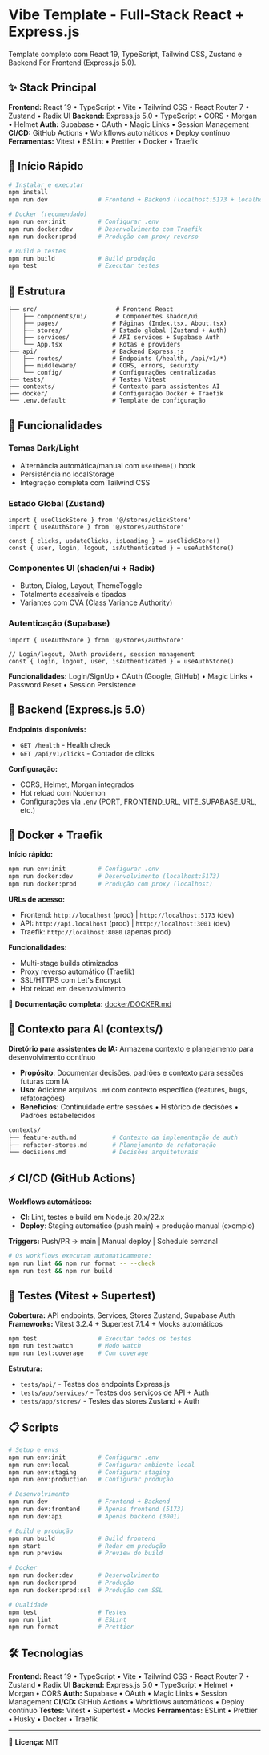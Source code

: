 # Vibe Template - Full-Stack React + Express.js

Template completo com React 19, TypeScript, Tailwind CSS, Zustand e Backend For Frontend (Express.js 5.0).

## ✨ Stack Principal

**Frontend:** React 19 • TypeScript • Vite • Tailwind CSS • React Router 7 • Zustand • Radix UI
**Backend:** Express.js 5.0 • TypeScript • CORS • Morgan • Helmet
**Auth:** Supabase • OAuth • Magic Links • Session Management
**CI/CD:** GitHub Actions • Workflows automáticos • Deploy contínuo
**Ferramentas:** Vitest • ESLint • Prettier • Docker • Traefik

## 🚀 Início Rápido

```bash
# Instalar e executar
npm install
npm run dev              # Frontend + Backend (localhost:5173 + localhost:3001)

# Docker (recomendado)
npm run env:init         # Configurar .env
npm run docker:dev       # Desenvolvimento com Traefik
npm run docker:prod      # Produção com proxy reverso

# Build e testes
npm run build            # Build produção
npm test                 # Executar testes
```

## 📁 Estrutura

```
├── src/                      # Frontend React
│   ├── components/ui/        # Componentes shadcn/ui
│   ├── pages/               # Páginas (Index.tsx, About.tsx)
│   ├── stores/              # Estado global (Zustand + Auth)
│   ├── services/            # API services + Supabase Auth
│   └── App.tsx              # Rotas e providers
├── api/                     # Backend Express.js
│   ├── routes/              # Endpoints (/health, /api/v1/*)
│   ├── middleware/          # CORS, errors, security
│   └── config/              # Configurações centralizadas
├── tests/                   # Testes Vitest
├── contexts/                # Contexto para assistentes AI
├── docker/                  # Configuração Docker + Traefik
└── .env.default             # Template de configuração
```

## 🎨 Funcionalidades

### Temas Dark/Light

- Alternância automática/manual com `useTheme()` hook
- Persistência no localStorage
- Integração completa com Tailwind CSS

### Estado Global (Zustand)

```tsx
import { useClickStore } from '@/stores/clickStore'
import { useAuthStore } from '@/stores/authStore'

const { clicks, updateClicks, isLoading } = useClickStore()
const { user, login, logout, isAuthenticated } = useAuthStore()
```

### Componentes UI (shadcn/ui + Radix)

- Button, Dialog, Layout, ThemeToggle
- Totalmente acessíveis e tipados
- Variantes com CVA (Class Variance Authority)

### Autenticação (Supabase)

```tsx
import { useAuthStore } from '@/stores/authStore'

// Login/logout, OAuth providers, session management
const { login, logout, user, isAuthenticated } = useAuthStore()
```

**Funcionalidades:** Login/SignUp • OAuth (Google, GitHub) • Magic Links • Password Reset • Session Persistence

## 🔧 Backend (Express.js 5.0)

**Endpoints disponíveis:**

- `GET /health` - Health check
- `GET /api/v1/clicks` - Contador de clicks

**Configuração:**

- CORS, Helmet, Morgan integrados
- Hot reload com Nodemon
- Configurações via `.env` (PORT, FRONTEND_URL, VITE_SUPABASE_URL, etc.)

## 🐳 Docker + Traefik

**Início rápido:**

```bash
npm run env:init         # Configurar .env
npm run docker:dev       # Desenvolvimento (localhost:5173)
npm run docker:prod      # Produção com proxy (localhost)
```

**URLs de acesso:**

- Frontend: `http://localhost` (prod) | `http://localhost:5173` (dev)
- API: `http://api.localhost` (prod) | `http://localhost:3001` (dev)
- Traefik: `http://localhost:8080` (apenas prod)

**Funcionalidades:**

- Multi-stage builds otimizados
- Proxy reverso automático (Traefik)
- SSL/HTTPS com Let's Encrypt
- Hot reload em desenvolvimento

📖 **Documentação completa:** [docker/DOCKER.md](./docker/DOCKER.md)

## 🤖 Contexto para AI (contexts/)

**Diretório para assistentes de IA:** Armazena contexto e planejamento para desenvolvimento contínuo

- **Propósito**: Documentar decisões, padrões e contexto para sessões futuras com IA
- **Uso**: Adicione arquivos `.md` com contexto específico (features, bugs, refatorações)
- **Benefícios**: Continuidade entre sessões • Histórico de decisões • Padrões estabelecidos

```bash
contexts/
├── feature-auth.md          # Contexto da implementação de auth
├── refactor-stores.md       # Planejamento de refatoração
└── decisions.md             # Decisões arquiteturais
```

## ⚡ CI/CD (GitHub Actions)

**Workflows automáticos:**

- **CI**: Lint, testes e build em Node.js 20.x/22.x
- **Deploy**: Staging automático (push main) + produção manual (exemplo)

**Triggers:** Push/PR → main | Manual deploy | Schedule semanal

```bash
# Os workflows executam automaticamente:
npm run lint && npm run format -- --check
npm run test && npm run build
```

## 🧪 Testes (Vitest + Supertest)

**Cobertura:** API endpoints, Services, Stores Zustand, Supabase Auth
**Frameworks:** Vitest 3.2.4 + Supertest 7.1.4 + Mocks automáticos

```bash
npm test                 # Executar todos os testes
npm run test:watch       # Modo watch
npm run test:coverage    # Com coverage
```

**Estrutura:**

- `tests/api/` - Testes dos endpoints Express.js
- `tests/app/services/` - Testes dos serviços de API + Auth
- `tests/app/stores/` - Testes das stores Zustand + Auth

## 📋 Scripts

```bash
# Setup e envs
npm run env:init         # Configurar .env
npm run env:local        # Configurar ambiente local
npm run env:staging      # Configurar staging
npm run env:production   # Configurar produção

# Desenvolvimento
npm run dev              # Frontend + Backend
npm run dev:frontend     # Apenas frontend (5173)
npm run dev:api          # Apenas backend (3001)

# Build e produção
npm run build            # Build frontend
npm start                # Rodar em produção
npm run preview          # Preview do build

# Docker
npm run docker:dev       # Desenvolvimento
npm run docker:prod      # Produção
npm run docker:prod:ssl  # Produção com SSL

# Qualidade
npm test                 # Testes
npm run lint             # ESLint
npm run format           # Prettier
```

## 🛠️ Tecnologias

**Frontend:** React 19 • TypeScript • Vite • Tailwind CSS • React Router 7 • Zustand • Radix UI
**Backend:** Express.js 5.0 • TypeScript • Helmet • Morgan • CORS
**Auth:** Supabase • OAuth • Magic Links • Session Management
**CI/CD:** GitHub Actions • Workflows automáticos • Deploy contínuo
**Testes:** Vitest • Supertest • Mocks
**Ferramentas:** ESLint • Prettier • Husky • Docker • Traefik

---

📄 **Licença:** MIT
